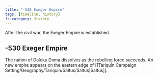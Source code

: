 ```yaml
---
title: "-530 Exeger Empire"
tags: [timeline, history]
fc-category: History
---
```

<span class='ob-timelines'
	data-date='-530-00-00-00'
	data-title='Exeger Empire'
	data-class='orange'>After the civil war, the Exeger Empire is established.</span>
## -530 Exeger Empire
The nation of Daleku Doma dissolves as the rebelling force succeeds. An new empire appears on the eastern edge of [[Tariquin Campaign Setting/Geography/Tariquin/Saltus/Saltus|Saltus]].

